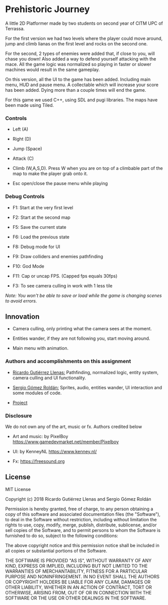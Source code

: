 ﻿# Prehistoric Journey

A little 2D Platformer made by two students on second year of CITM UPC of Terrassa.

For the first version we had two levels where the player could move around, jump and climb lianas on the first level and rocks on the second one. 

For the second, 2 types of enemies were added that, if close to you, will chase you down! Also added a way to defend yourself attacking with the mace. All the game logic was normalized so playing in faster or slower machines would result in the same gameplay.

On this version, all the UI to the game has been added. Including main menu, HUD and pause menu. A collectable which will increase your score has been added. Dying more than a couple times will end the game.

For this game we used C++, using SDL and pugi libraries. The maps have been made using Tiled.

### Controls

- Left  (A)

- Right (D)

- Jump  (Space)

- Attack (C)

- Climb (W,A,S,D). Press W when you are on top of a climbable part of the map to make the player grab onto it.

- Esc open/close the pause menu while playing

### Debug Controls

- F1:  Start at the very first level

- F2:  Start at the second map

- F5:  Save the current state

- F6:  Load the previous state

- F8: Debug mode for UI

- F9:  Draw colliders and enemies pathfinding

- F10: God Mode

- F11: Cap or uncap FPS. (Capped fps equals 30fps)

- F3: To see camera culling in work with 1 less tile

*Note: You won't be able to save or load while the game is changing scenes to avoid errors.*

## Innovation

- Camera culling, only printing what the camera sees at the moment.

- Entities wander, if they are not following you, start moving around.

- Main menu with animation.

### Authors and accomplishments on this assignment

- [Ricardo Gutiérrez Llenas:](https://github.com/Ricardogll) Pathfinding, normalized logic, entity system, camera culling and UI functionality.



- [Sergio Gómez Roldán:](https://github.com/Sersius) Sprites, audio, entities wander, UI interaction and some modules of code.

- [Project](https://github.com/Ricardogll/Prehistoric-Journey)



### Disclosure

We do not own any of the art, music or fx. Authors credited below

- Art and music: by PixelBoy https://www.gamedevmarket.net/member/Pixelboy

- UI: by KenneyNL https://www.kenney.nl/

- Fx:  https://freesound.org

## License

MIT License

Copyright (c) 2018 Ricardo Gutiérrez Llenas and Sergio Gómez Roldán

Permission is hereby granted, free of charge, to any person obtaining a copy
of this software and associated documentation files (the "Software"), to deal
in the Software without restriction, including without limitation the rights
to use, copy, modify, merge, publish, distribute, sublicense, and/or sell
copies of the Software, and to permit persons to whom the Software is
furnished to do so, subject to the following conditions:

The above copyright notice and this permission notice shall be included in all
copies or substantial portions of the Software.

THE SOFTWARE IS PROVIDED "AS IS", WITHOUT WARRANTY OF ANY KIND, EXPRESS OR
IMPLIED, INCLUDING BUT NOT LIMITED TO THE WARRANTIES OF MERCHANTABILITY,
FITNESS FOR A PARTICULAR PURPOSE AND NONINFRINGEMENT. IN NO EVENT SHALL THE
AUTHORS OR COPYRIGHT HOLDERS BE LIABLE FOR ANY CLAIM, DAMAGES OR OTHER
LIABILITY, WHETHER IN AN ACTION OF CONTRACT, TORT OR OTHERWISE, ARISING FROM,
OUT OF OR IN CONNECTION WITH THE SOFTWARE OR THE USE OR OTHER DEALINGS IN THE
SOFTWARE.
